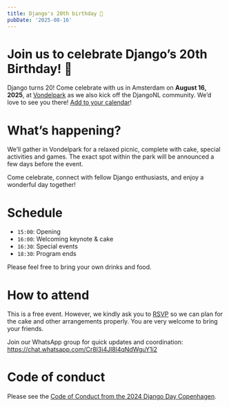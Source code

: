 ```yaml
---
title: Django's 20th birthday 🎂
pubDate: '2025-08-16'
---
```


# Join us to celebrate Django’s 20th Birthday! 🎉

Django turns 20! Come celebrate with us in Amsterdam on **August 16, 2025**, at [Vondelpark](https://maps.app.goo.gl/MydHmWnmM7kGBcUh6) as we also kick off the DjangoNL community. We’d love to see you there! [Add to your calendar]([https://calendar.google.com/calendar/render?action=TEMPLATE&dates=20250816T130000Z%2F20250816T163000Z&details=http%3A%2F%djangonl.%3A4322%2Fdjangos-20th-birthday%2F&location=Vondelpark%2C%20Amsterdam&text=Django%27s%2020th%20birthday%20in%20Amsterdam](https://calendar.google.com/calendar/event?action=TEMPLATE&tmeid=MWJtc29iNXJkMjB0YmQ1bGJxNDhqOWpkNWQgZWZlb2dlQG0&tmsrc=efeoge%40gmail.com))!

# What’s happening?

We’ll gather in Vondelpark for a relaxed picnic, complete with cake, special activities and games. The exact spot within the park will be announced a few days before the event.

Come celebrate, connect with fellow Django enthusiasts, and enjoy a wonderful day together!

# Schedule

* `15:00`: Opening
* `16:00`: Welcoming keynote & cake
* `16:30`: Special events
* `18:30`: Program ends

Please feel free to bring your own drinks and food.

# How to attend

This is a free event. However, we kindly ask you to [RSVP](https://docs.google.com/forms/d/e/1FAIpQLSdbb2IKA4HyCbXYxp7Y2R_k8XtYK2eH8UReRgHaF9kfDcfQsg/viewform?usp=header) so we can plan for the cake and other arrangements properly. You are very welcome to bring your friends.

Join our WhatsApp group for quick updates and coordination: https://chat.whatsapp.com/Cr8I3i4Jl8l4qNdWguY1i2

# Code of conduct

Please see the [Code of Conduct from the 2024 Django Day Copenhagen](https://2024.djangoday.dk/conduct/).


